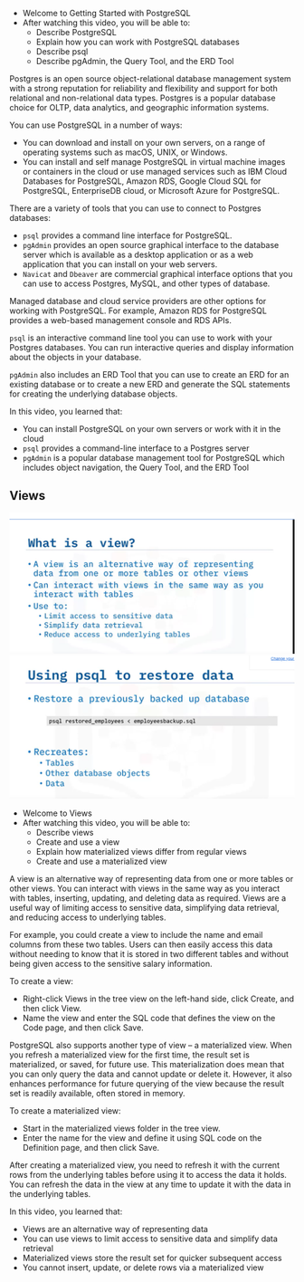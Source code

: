 - Welcome to Getting Started with PostgreSQL
- After watching this video, you will be able to:
  - Describe PostgreSQL
  - Explain how you can work with PostgreSQL databases
  - Describe psql
  - Describe pgAdmin, the Query Tool, and the ERD Tool

Postgres is an open source object-relational database management system with a strong reputation for reliability and flexibility and support for both relational and non-relational data types. Postgres is a popular database choice for OLTP, data analytics, and geographic information systems. 

You can use PostgreSQL in a number of ways:
- You can download and install on your own servers, on a range of operating systems such as macOS, UNIX, or Windows.
- You can install and self manage PostgreSQL in virtual machine images or containers in the cloud or use managed services such as IBM Cloud Databases for PostgreSQL, Amazon RDS, Google Cloud SQL for PostgreSQL, EnterpriseDB cloud, or Microsoft Azure for PostgreSQL.

There are a variety of tools that you can use to connect to Postgres databases:
- `psql` provides a command line interface for PostgreSQL.
- `pgAdmin` provides an open source graphical interface to the database server which is available as a desktop application or as a web application that you can install on your web servers.
- `Navicat` and `Dbeaver` are commercial graphical interface options that you can use to access Postgres, MySQL, and other types of database.

Managed database and cloud service providers are other options for working with PostgreSQL. For example, Amazon RDS for PostgreSQL provides a web-based management console and RDS APIs.

`psql` is an interactive command line tool you can use to work with your Postgres databases. You can run interactive queries and display information about the objects in your database.

`pgAdmin` also includes an ERD Tool that you can use to create an ERD for an existing database or to create a new ERD and generate the SQL statements for creating the underlying database objects.

In this video, you learned that:
- You can install PostgreSQL on your own servers or work with it in the cloud
- `psql` provides a command-line interface to a Postgres server
- `pgAdmin` is a popular database management tool for PostgreSQL which includes object navigation, the Query Tool, and the ERD Tool


## Views

![](snaps/posgres_views.png)
![](snaps/restore_postgres.png)
- Welcome to Views
- After watching this video, you will be able to:
  - Describe views
  - Create and use a view
  - Explain how materialized views differ from regular views
  - Create and use a materialized view

A view is an alternative way of representing data from one or more tables or other views. You can interact with views in the same way as you interact with tables, inserting, updating, and deleting data as required. Views are a useful way of limiting access to sensitive data, simplifying data retrieval, and reducing access to underlying tables. 

For example, you could create a view to include the name and email columns from these two tables. Users can then easily access this data without needing to know that it is stored in two different tables and without being given access to the sensitive salary information.

To create a view:
- Right-click Views in the tree view on the left-hand side, click Create, and then click View.
- Name the view and enter the SQL code that defines the view on the Code page, and then click Save.

PostgreSQL also supports another type of view – a materialized view. When you refresh a materialized view for the first time, the result set is materialized, or saved, for future use. This materialization does mean that you can only query the data and cannot update or delete it. However, it also enhances performance for future querying of the view because the result set is readily available, often stored in memory.

To create a materialized view:
- Start in the materialized views folder in the tree view.
- Enter the name for the view and define it using SQL code on the Definition page, and then click Save.

After creating a materialized view, you need to refresh it with the current rows from the underlying tables before using it to access the data it holds. You can refresh the data in the view at any time to update it with the data in the underlying tables.

In this video, you learned that:
- Views are an alternative way of representing data
- You can use views to limit access to sensitive data and simplify data retrieval
- Materialized views store the result set for quicker subsequent access
- You cannot insert, update, or delete rows via a materialized view
